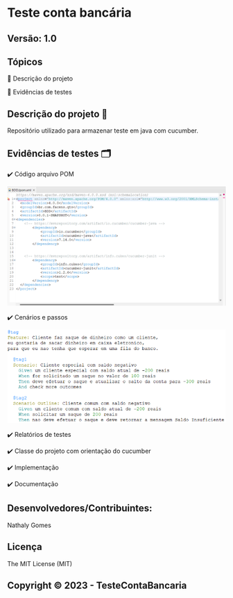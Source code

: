 # Teste conta bancária

## Versão: 1.0 

## Tópicos
🔹 Descrição do projeto 

🔹 Evidências de testes

## Descrição do projeto 📝
Repositório utilizado para armazenar teste em java com cucumber.

## Evidências de testes 🗂️
✔️ Código arquivo POM

<img src="Captura de tela 2023-11-27 201815.png">

✔️ Cenários e passos

<img src="Captura de tela 2023-11-27 202600.png">

✔️ Relatórios de testes

✔️ Classe do projeto com orientação do cucumber

✔️ Implementação

✔️ Documentação 

## Desenvolvedores/Contribuintes:
Nathaly Gomes

## Licença
The MIT License (MIT)

## Copyright ©️ 2023 - TesteContaBancaria
